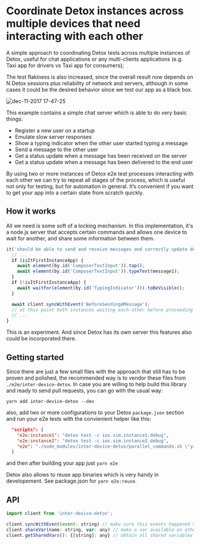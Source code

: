 # Coordinate Detox instances across multiple devices that need interacting with each other


A simple approach to coordinating Detox tests across multiple instances of Detox, useful for chat applications or any multi-clients applications (e.g. Taxi app for drivers vs Taxi app for consumers);

The test flakiness is also increased, since the overall result now depends on N Detox sessions plus reliability of network and servers, although in some cases it could be the desired behavior since we test our app as a black box.

![dec-11-2017 17-47-25](https://user-images.githubusercontent.com/1004115/33836772-6e25f5a4-de9b-11e7-8fc4-7ec78d179b8b.gif)

This example contains a simple chat server which is able to do very basic things:
* Register a new user on a startup
* Emulate slow server responses
* Show a typing indicator when the other user started typing a message
* Send a message to the other user
* Get a status update when a message has been received on the server
* Get a status update when a message has been delivered to the end user

By using two or more instances of Detox e2e test processes interacting with each other we can try to repeat all stages of the process, which is useful not only for testing, but for automation in general. It’s convenient if you want to get your app into a certain state from scratch quickly.  

## How it works

All we need is some soft of a locking mechanism. In this implementation, it's a node.js server that accepts certain commands and allows one device to wait for another, and share some information between them.

```js
it('should be able to send and receive messages and correctly update delivery statuses', async () => {
  // ...
  if (isItFirstInstanceApp) {
    await element(by.id('ComposerTextInput')).tap();
    await element(by.id('ComposerTextInput')).typeText(message1);
  }
  if (!isItFirstInstanceApp) {
    await waitFor(element(by.id('TypingIndicator'))).toBeVisible();
  }

  await client.syncWithEvent('BeforeSendingAMessage');
  // at this point both instances waiting each other before proceeding by using a server
  // ...
}
```

This is an experiment. And since Detox has its own server this features also could be incorporated there.

## Getting started

Since there are just a few small files with the approach that still has to be proven and polished, the recommended way is to vendor these files from `./e2e/inter-device-detox`. In case you are willing to help build this library and ready to send pull requests, you can go with the usual way:

```
yarn add inter-device-detox --dev
```

also, add two or more configurations to your Detox `package.json` section and run your e2e tests with the convienient helper like this:

```json
  "scripts": {
    "e2e:instance1": "detox test -c ios.sim.instance1.debug",
    "e2e:instance2": "detox test -c ios.sim.instance2.debug",
    "e2e": "./node_modules/inter-device-detox/parallel_commands.sh \"yarn e2e:instance1\" \"yarn e2e:instance\""
  }
```

and then after building your app just `yarn e2e`

Detox also allows to reuse app binaries which is very handy in developement. See package.json for `yarn e2e:reuse`.

## API

```javascript
import client from 'inter-device-detox';

client.syncWithEvent(event: string) // make sure this events happened on every device, a simple locking mechanism
client.shareVar(name: string, var: any) // make a var available on other app instances
client.getSharedVars(): {[string]: any} // obtain all shared variables from other devices
```
